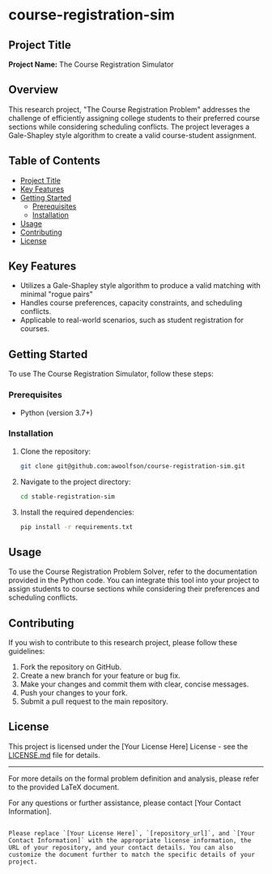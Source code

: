 # course-registration-sim

## Project Title

**Project Name:** The Course Registration Simulator

## Overview

This research project, "The Course Registration Problem" addresses the challenge of efficiently assigning college students to their preferred course sections while considering scheduling conflicts. The project leverages a Gale-Shapley style algorithm to create a valid course-student assignment.

## Table of Contents

- [Project Title](#project-title)
- [Key Features](#key-features)
- [Getting Started](#getting-started)
  - [Prerequisites](#prerequisites)
  - [Installation](#installation)
- [Usage](#usage)
- [Contributing](#contributing)
- [License](#license)

## Key Features

- Utilizes a Gale-Shapley style algorithm to produce a valid matching with minimal "rogue pairs"
- Handles course preferences, capacity constraints, and scheduling conflicts.
- Applicable to real-world scenarios, such as student registration for courses.

## Getting Started

To use The Course Registration Simulator, follow these steps:

### Prerequisites

- Python (version 3.7+)

### Installation

1. Clone the repository:

   ```bash
   git clone git@github.com:awoolfson/course-registration-sim.git
   ```

2. Navigate to the project directory:

   ```bash
   cd stable-registration-sim
   ```

3. Install the required dependencies:

   ```bash
   pip install -r requirements.txt
   ```

## Usage

To use the Course Registration Problem Solver, refer to the documentation provided in the Python code. You can integrate this tool into your project to assign students to course sections while considering their preferences and scheduling conflicts.

## Contributing

If you wish to contribute to this research project, please follow these guidelines:

1. Fork the repository on GitHub.
2. Create a new branch for your feature or bug fix.
3. Make your changes and commit them with clear, concise messages.
4. Push your changes to your fork.
5. Submit a pull request to the main repository.

## License

This project is licensed under the [Your License Here] License - see the [LICENSE.md](LICENSE.md) file for details.

---

For more details on the formal problem definition and analysis, please refer to the provided LaTeX document.

For any questions or further assistance, please contact [Your Contact Information].
```

Please replace `[Your License Here]`, `[repository_url]`, and `[Your Contact Information]` with the appropriate license information, the URL of your repository, and your contact details. You can also customize the document further to match the specific details of your project.